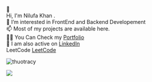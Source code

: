 💫 <br>
Hi,  I'm Nilufa Khan .<br>👀 I’m interested in FrontEnd and Backend Developement<br>📫 Most of my projects are available here.<br> 👨‍💻 You Can Check my <a href="https://nilufa-khan.github.io/Her-Portfolio-main/">Portfolio</a><br>📝 I am also active on <a href="https://www.linkedin.com/in/nilufakhan/">LinkedIn</a>
<br>LeetCode <a href="https://leetcode.com/Nilufa-Khan/"> LeetCode</a>
<p align="left"> <img src="https://komarev.com/ghpvc/?username=Nilufa-Khan&label=Profile%20views&color=0e75b6&style=flat" alt="thuotracy" " /> </p>


![](https://github-readme-stats.vercel.app/api?username=Nilufa-Khan&theme=radical&hide_border=false&include_all_commits=false&count_private=false)<br/>
<!-- ![](https://github-readme-streak-stats.herokuapp.com/?user=Nilufa-Khan&theme=radical&hide_border=false)<br/> -->
<!-- ![](https://github-readme-stats.vercel.app/api/top-langs/?username=Nilufa-Khan&theme=radical&hide_border=false&include_all_commits=false&count_private=false&layout=compact) -->

<!-- ---
[![](https://visitcount.itsvg.in/api?id=Nilufa-Khan&icon=0&color=0)](https://visitcount.itsvg.in) -->

<!-- Proudly created with GPRM ( https://gprm.itsvg.in ) -->
